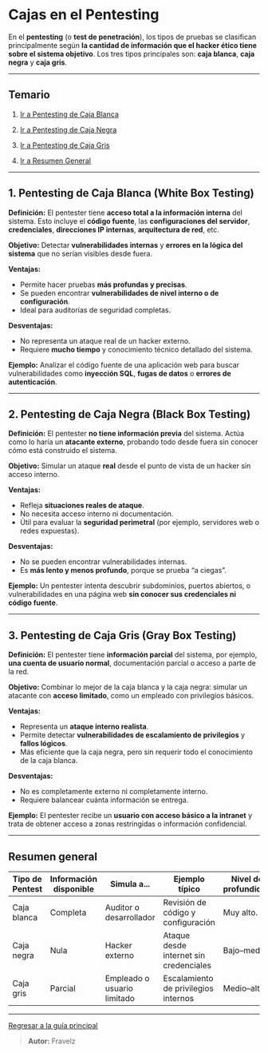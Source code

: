 # Cajas en el Pentesting

En el **pentesting** (o **test de penetración**), los tipos de pruebas se clasifican principalmente según **la cantidad de información que el hacker ético tiene sobre el sistema objetivo**.
Los tres tipos principales son: **caja blanca**, **caja negra** y **caja gris**.

---

## Temario

1. [Ir a Pentesting de Caja Blanca](#1-pentesting-de-caja-blanca-white-box-testing)

2. [Ir a Pentesting de Caja Negra](#2-pentesting-de-caja-negra-black-box-testing)

3. [Ir a Pentesting de Caja Gris](#3-pentesting-de-caja-gris-gray-box-testing)

4. [Ir a Resumen General](#resumen-general)

---

## 1. Pentesting de Caja Blanca (White Box Testing)

**Definición:**
El pentester tiene **acceso total a la información interna** del sistema.
Esto incluye el **código fuente**, las **configuraciones del servidor**, **credenciales**, **direcciones IP internas**, **arquitectura de red**, etc.

**Objetivo:**
Detectar **vulnerabilidades internas** y **errores en la lógica del sistema** que no serían visibles desde fuera.

**Ventajas:**

* Permite hacer pruebas **más profundas y precisas**.
* Se pueden encontrar **vulnerabilidades de nivel interno o de configuración**.
* Ideal para auditorías de seguridad completas.

**Desventajas:**

* No representa un ataque real de un hacker externo.
* Requiere **mucho tiempo** y conocimiento técnico detallado del sistema.

**Ejemplo:**
Analizar el código fuente de una aplicación web para buscar vulnerabilidades como **inyección SQL**, **fugas de datos** o **errores de autenticación**.

---

## **2. Pentesting de Caja Negra (Black Box Testing)**

**Definición:**
El pentester **no tiene información previa** del sistema.
Actúa como lo haría un **atacante externo**, probando todo desde fuera sin conocer cómo está construido el sistema.

**Objetivo:**
Simular un ataque **real** desde el punto de vista de un hacker sin acceso interno.

**Ventajas:**

* Refleja **situaciones reales de ataque**.
* No necesita acceso interno ni documentación.
* Útil para evaluar la **seguridad perimetral** (por ejemplo, servidores web o redes expuestas).

**Desventajas:**

* No se pueden encontrar vulnerabilidades internas.
* Es **más lento y menos profundo**, porque se prueba “a ciegas”.

**Ejemplo:**
Un pentester intenta descubrir subdominios, puertos abiertos, o vulnerabilidades en una página web **sin conocer sus credenciales ni código fuente**.

---

## **3. Pentesting de Caja Gris (Gray Box Testing)**

**Definición:**
El pentester tiene **información parcial** del sistema, por ejemplo, **una cuenta de usuario normal**, documentación parcial o acceso a parte de la red.

**Objetivo:**
Combinar lo mejor de la caja blanca y la caja negra: simular un atacante con **acceso limitado**, como un empleado con privilegios básicos.

**Ventajas:**

* Representa un **ataque interno realista**.
* Permite detectar **vulnerabilidades de escalamiento de privilegios** y **fallos lógicos**.
* Más eficiente que la caja negra, pero sin requerir todo el conocimiento de la caja blanca.

**Desventajas:**

* No es completamente externo ni completamente interno.
* Requiere balancear cuánta información se entrega.

**Ejemplo:**
El pentester recibe un **usuario con acceso básico a la intranet** y trata de obtener acceso a zonas restringidas o información confidencial.

---

## **Resumen general**

| Tipo de Pentest   | Información disponible | Simula a...                 | Ejemplo típico                         | Nivel de profundidad |
| ----------------- | ---------------------- | --------------------------- | -------------------------------------- | -------------------- |
| Caja blanca       | Completa               | Auditor o desarrollador     | Revisión de código y configuración     | Muy alto.            |
| Caja negra        | Nula                   | Hacker externo              | Ataque desde internet sin credenciales | Bajo–medio.          |
| Caja gris         | Parcial                | Empleado o usuario limitado | Escalamiento de privilegios internos   | Medio–alto.          |

---

[Regresar a la guía principal](./../readme.md#4-pentesting)

> **Autor:** Fravelz

